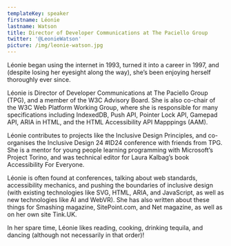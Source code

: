 ```yaml
---
templateKey: speaker
firstname: Léonie
lastname: Watson
title: Director of Developer Communications at The Paciello Group
twitter: '@LeonieWatson'
picture: /img/leonie-watson.jpg
---
```

Léonie began using the internet in 1993, turned it into a career in 1997, and (despite losing her eyesight along the way), she’s been enjoying herself thoroughly ever since.

Léonie is Director of Developer Communications at The Paciello Group (TPG), and a member of the W3C Advisory Board. She is also co-chair of the W3C Web Platform Working Group, where she is responsible for many specifications including IndexedDB, Push API, Pointer Lock API, Gamepad API, ARIA in HTML, and the HTML Accessibility API Mapppings (AAM).

Léonie contributes to projects like the Inclusive Design Principles, and co-organises the Inclusive Design 24 #ID24 conference with friends from TPG. She is a mentor for young people learning programming with Microsoft’s Project Torino, and was technical editor for Laura Kalbag’s book Accessibility For Everyone.

Léonie is often found at conferences, talking about web standards, accessibility mechanics, and pushing the boundaries of inclusive design (with existing technologies like SVG, HTML, ARIA, and JavaScript, as well as new technologies like AI and WebVR). She has also written about these things for Smashing magazine, SitePoint.com, and Net magazine, as well as on her own site Tink.UK.

In her spare time, Léonie likes reading, cooking, drinking tequila, and dancing (although not necessarily in that order)!
